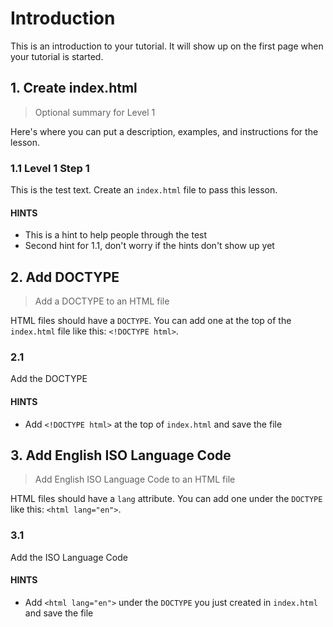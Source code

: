 # Introduction

This is an introduction to your tutorial. It will show up on the first page when your tutorial is started.

## 1. Create index.html

> Optional summary for Level 1

Here's where you can put a description, examples, and instructions for the lesson.

### 1.1 Level 1 Step 1

This is the test text. Create an `index.html` file to pass this lesson.

#### HINTS

- This is a hint to help people through the test
- Second hint for 1.1, don't worry if the hints don't show up yet

## 2. Add DOCTYPE

> Add a DOCTYPE to an HTML file

HTML files should have a `DOCTYPE`. You can add one at the top of the `index.html` file like this: `<!DOCTYPE html>`.

### 2.1

Add the DOCTYPE

#### HINTS

- Add `<!DOCTYPE html>` at the top of `index.html` and save the file

## 3. Add English ISO Language Code

> Add English ISO Language Code to an HTML file

HTML files should have a `lang` attribute. You can add one under the `DOCTYPE` like this:
`<html lang="en">`.

### 3.1

Add the ISO Language Code

#### HINTS

- Add `<html lang="en">` under the `DOCTYPE` you just created in `index.html` and save the file